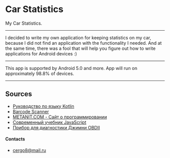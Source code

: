 # Car Statistics
My Car Statistics.
 * * *
I decided to write my own application for keeping statistics on my car,
because I did not find an application with the functionality I needed.
And at the same time, there was a fool that will help you figure out
how to write applications for Android devices :)
 * * *
This app is supported by Android 5.0 and more.
App will run on approximately 98.8% of devices.
 * * *
## Sources
 + [Руководство по языку Kotlin](https://kotlinlang.ru/ "Здесь собираются ресурсы по Котлину и переводится документация.")
 + [Barcode Scanner](https://harshitabambure.medium.com/barcode-scanner-and-qr-code-scanner-android-kotlin-b911b1299f65 "Barcode Scanner and QR code Scanner Android Kotlin")
 + [METANIT.COM - Сайт о программировании](https://metanit.com/)
 + [Современный учебник JavaScript](https://learn.javascript.ru/)
 + [Прибор для диагностики Джимни OBDII](https://www.drive2.com/l/9494971/)
#### Contacts

- cergo8@mail.ru
